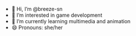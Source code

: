 - 👋 Hi, I’m @breeze-sn
- 👀 I’m interested in game development
- 🌱 I’m currently learning multimedia and animation
- 😄 Pronouns: she/her

<!---
breeze-sn/breeze-sn is a ✨ special ✨ repository because its `README.md` (this file) appears on your GitHub profile.
You can click the Preview link to take a look at your changes.
--->
